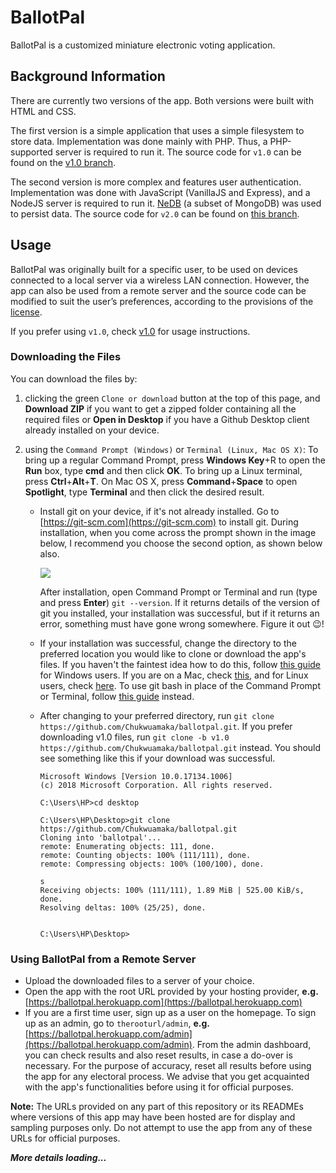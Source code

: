 # BallotPal
BallotPal is a customized miniature electronic voting application.

## Background Information
There are currently two versions of the app. Both versions were built with HTML and CSS.

The first version is a simple application that uses a simple filesystem to store data. Implementation was done mainly with PHP. Thus, a PHP-supported server is required to run it. The source code for `v1.0` can be found on the [v1.0 branch](https://github.com/Chukwuamaka/ballotpal/tree/v1.0).

The second version is more complex and features user authentication. Implementation was done with JavaScript (VanillaJS and Express), and a NodeJS server is required to run it. [NeDB](https://github.com/louischatriot/nedb) (a subset of MongoDB) was used to persist data. The source code for `v2.0` can be found on [this branch](https://github.com/Chukwuamaka/ballotpal/tree/master).

## Usage
BallotPal was originally built for a specific user, to be used on devices connected to a local server via a wireless LAN connection. However, the app can also be used from a remote server and the source code can be modified to suit the user’s preferences, according to the provisions of the [license](https://github.com/Chukwuamaka/ballotpal/blob/master/LICENSE).

If you prefer using `v1.0`, check [v1.0](https://github.com/Chukwuamaka/ballotpal/tree/v1.0/README.md) for usage instructions.

### Downloading the Files
You can download the files by:
1. clicking the green `Clone or download` button at the top of this page, and **Download ZIP** if you want to get a zipped folder containing all the required files or **Open in Desktop** if you have a Github Desktop client already installed on your device.
2. using the `Command Prompt (Windows)` or `Terminal (Linux, Mac OS X)`: To bring up a regular Command Prompt, press **Windows Key**+R to open the **Run** box, type **cmd** and then click **OK**. To bring up a Linux terminal, press **Ctrl**+**Alt**+**T**. On Mac OS X, press **Command**+**Space** to open **Spotlight**, type **Terminal** and then click the desired result.

     - Install git on your device, if it's not already installed. Go to [https://git-scm.com](https://git-scm.com) to install git. During installation, when you come across the prompt shown in the image below, I recommend you choose the second option, as shown below also.
     
       ![](https://www.woodwardweb.com/Windows-Live-Writer/Setting-up-the-perfect-Git-environment-o_906F/image_4.png)
       
       After installation, open Command Prompt or Terminal and run (type and press **Enter**) `git --version`. If it returns details of the version of git you installed, your installation was successful, but if it returns an error, something must have gone wrong somewhere. Figure it out :wink:!
       
     - If your installation was successful, change the directory to the preferred location you would like to clone or download the app's files. If you haven't the faintest idea how to do this, follow [this guide](https://www.digitalcitizen.life/command-prompt-how-use-basic-commands) for Windows users. If you are on a Mac, check [this](https://www.macworld.com/article/2042378/master-the-command-line-navigating-files-and-folders.html), and for Linux users, check [here](https://www.cyberciti.biz/faq/how-to-change-directory-in-linux-terminal/). To use git bash in place of the Command Prompt or Terminal, follow [this guide](https://www.toolsqa.com/git/common-directory-commands-on-git-bash/) instead.
     - After changing to your preferred directory, run `git clone https://github.com/Chukwuamaka/ballotpal.git`. If you prefer downloading v1.0 files, run `git clone -b v1.0 https://github.com/Chukwuamaka/ballotpal.git` instead. You should see something like this if your download was successful.
     
       ```
       Microsoft Windows [Version 10.0.17134.1006]
       (c) 2018 Microsoft Corporation. All rights reserved.
     
       C:\Users\HP>cd desktop
     
       C:\Users\HP\Desktop>git clone https://github.com/Chukwuamaka/ballotpal.git
       Cloning into 'ballotpal'...
       remote: Enumerating objects: 111, done.
       remote: Counting objects: 100% (111/111), done.
       remote: Compressing objects: 100% (100/100), done.
     
       s
       Receiving objects: 100% (111/111), 1.89 MiB | 525.00 KiB/s, done.
       Resolving deltas: 100% (25/25), done.
       
       
       C:\Users\HP\Desktop>
       ```

### Using BallotPal from a Remote Server
- Upload the downloaded files to a server of your choice.
- Open the app with the root URL provided by your hosting provider, **e.g.** [https://ballotpal.herokuapp.com](https://ballotpal.herokuapp.com)
- If you are a first time user, sign up as a user on the homepage. To sign up as an admin, go to `therooturl/admin`, **e.g.** [https://ballotpal.herokuapp.com/admin](https://ballotpal.herokuapp.com/admin). From the admin dashboard, you can check results and also reset results, in case a do-over is necessary. For the purpose of accuracy, reset all results before using the app for any electoral process. We advise that you get acquainted with the app's functionalities before using it for official purposes. 

**Note:** The URLs provided on any part of this repository or its READMEs where versions of this app may have been hosted are for display and sampling purposes only. Do not attempt to use the app from any of these URLs for official purposes.

**_More details loading..._**
